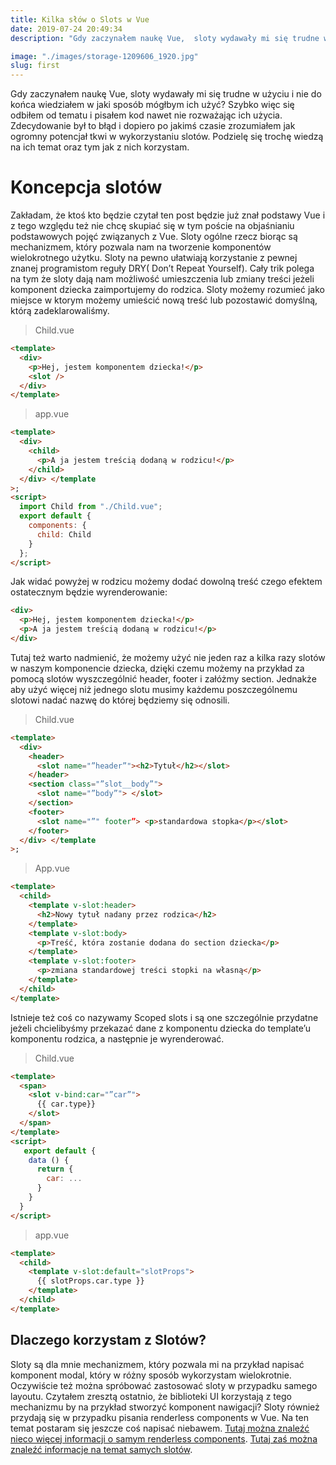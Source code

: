 ```yaml
---
title: Kilka słów o Slots w Vue
date: 2019-07-24 20:49:34
description: "Gdy zaczynałem naukę Vue,  sloty wydawały mi się trudne w użyciu i nie  do końca wiedziałem w jaki sposób mógłbym ich użyć?  Szybko więc się odbiłem od tematu i  pisałem kod nawet nie rozważając ich użycia. Zdecydowanie był to błąd i dopiero po  jakimś czasie zrozumiałem jak ogromny potencjał tkwi w wykorzystaniu slotów.  Podzielę się trochę wiedzą na ich temat oraz tym jak z nich korzystam. "

image: "./images/storage-1209606_1920.jpg"
slug: first
---
```


Gdy zaczynałem naukę Vue, sloty wydawały mi się trudne w użyciu i nie do końca wiedziałem w jaki sposób mógłbym ich użyć? Szybko więc się odbiłem od tematu i pisałem kod nawet nie rozważając ich użycia. Zdecydowanie był to błąd i dopiero po jakimś czasie zrozumiałem jak ogromny potencjał tkwi w wykorzystaniu slotów. Podzielę się trochę wiedzą na ich temat oraz tym jak z nich korzystam.

# Koncepcja slotów

Zakładam, że ktoś kto będzie czytał ten post będzie już znał podstawy Vue i z tego względu też nie chcę skupiać się w tym poście na objaśnianiu podstawowych pojęć związanych z Vue.
Sloty ogólne rzecz biorąc są mechanizmem, który pozwala nam na tworzenie komponentów wielokrotnego użytku. Sloty na pewno ułatwiają korzystanie z pewnej znanej programistom reguły DRY( Don’t Repeat Yourself). Cały trik polega na tym że sloty dają nam możliwość umieszczenia lub zmiany treści jeżeli komponent dziecka zaimportujemy do rodzica. Sloty możemy rozumieć jako miejsce w ktorym możemy umieścić nową treść lub pozostawić domyślną, którą zadeklarowaliśmy.

> Child.vue

```html
<template>
  <div>
    <p>Hej, jestem komponentem dziecka!</p>
    <slot />
  </div>
</template>
```

> app.vue

```html
<template>
  <div>
    <child>
      <p>A ja jestem treścią dodaną w rodzicu!</p>
    </child>
  </div> </template
>;
<script>
  import Child from "./Child.vue";
  export default {
    components: {
      child: Child
    }
  };
</script>
```

Jak widać powyżej w rodzicu możemy dodać dowolną treść czego efektem ostatecznym będzie wyrenderowanie:

```html
<div>
  <p>Hej, jestem komponentem dziecka!</p>
  <p>A ja jestem treścią dodaną w rodzicu!</p>
</div>
```

Tutaj też warto nadmienić, że możemy użyć nie jeden raz a kilka razy slotów w naszym komponencie dziecka, dzięki czemu możemy na przykład za pomocą slotów
wyszczególnić header, footer i załóżmy section. Jednakże aby użyć więcej niż jednego slotu musimy każdemu poszczególnemu slotowi nadać nazwę do której będziemy się odnosili.

> Child.vue

```html
<template>
  <div>
    <header>
      <slot name="”header”"><h2>Tytuł</h2></slot>
    </header>
    <section class="”slot__body”">
      <slot name="”body”"> </slot>
    </section>
    <footer>
      <slot name="”" footer”> <p>standardowa stopka</p></slot>
    </footer>
  </div> </template
>;
```

> App.vue

```html
<template>
  <child>
    <template v-slot:header>
      <h2>Nowy tytuł nadany przez rodzica</h2>
    </template>
    <template v-slot:body>
      <p>Treść, która zostanie dodana do section dziecka</p>
    </template>
    <template v-slot:footer>
      <p>zmiana standardowej treści stopki na własną</p>
    </template>
  </child>
</template>
```

Istnieje też coś co nazywamy Scoped slots i są one szczególnie przydatne jeżeli chcielibyśmy przekazać dane z komponentu dziecka do template’u komponentu rodzica, a następnie je wyrenderować.

> Child.vue

```html
<template>
  <span>
    <slot v-bind:car="”car”">
      {{ car.type}}
    </slot>
  </span>
</template>
<script>
   export default {
    data () {
      return {
        car: ...
      }
    }
  }
</script>
```

> app.vue

```html
<template>
  <child>
    <template v-slot:default="slotProps">
      {{ slotProps.car.type }}
    </template>
  </child>
</template>
```

## Dlaczego korzystam z Slotów?

Sloty są dla mnie mechanizmem, który pozwala mi na przykład napisać komponent modal, który w różny sposób wykorzystam wielokrotnie. Oczywiście też można spróbować zastosować sloty w przypadku samego layoutu. Czytałem zresztą ostatnio, że biblioteki UI korzystają z tego mechanizmu by na przykład stworzyć komponent nawigacji? Sloty również przydają się w przypadku pisania renderless components w Vue. Na ten temat postaram się jeszcze coś napisać niebawem.
[Tutaj można znaleźć nieco więcej informacji o samym renderless components](https://css-tricks.com/building-renderless-vue-components/). [Tutaj zaś można znaleźć informacje na temat samych slotów](https://www.smashingmagazine.com/2019/07/using-slots-vue-js/).
